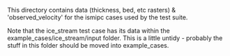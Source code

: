 This directory contains data (thickness, bed, etc rasters) & 'observed_velocity' for the ismipc cases used by the test suite.

Note that the ice_stream test case has its data within the example\_cases/ice\_stream/input folder. This is a little untidy - probably the stuff in this folder should be moved into example\_cases.
